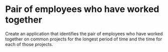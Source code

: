 # Pair of employees who have worked together
 Create an application that identifies the pair of employees who have worked together on common projects for the longest period of time and the time for each of those projects.
